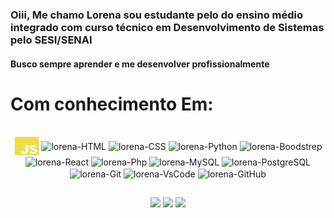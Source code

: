 ### Oiii, Me chamo Lorena sou estudante pelo  do ensino médio integrado com curso técnico em Desenvolvimento de Sistemas pelo SESI/SENAI
#### Busco sempre aprender e me desenvolver profissionalmente
# Com conhecimento Em: 
<div style="display: inline_block"><br>
<div align="center">
  <img align="center" alt="lorena-Js" height="30" width="40" src="https://raw.githubusercontent.com/devicons/devicon/master/icons/javascript/javascript-plain.svg">
  <img align="center" alt="lorena-HTML" height="30" width="40" src="https://cdn.worldvectorlogo.com/logos/html-1.svg">
  <img align="center" alt="lorena-CSS" height="30" width="40" src="https://cdn.worldvectorlogo.com/logos/css-3.svg">
  <img align="center" alt="lorena-Python" height="30" width="40" src="https://cdn.worldvectorlogo.com/logos/python-5.svg">
  <img align="center" alt="lorena-Boodstrep" height="30" width="40" src="https://cdn.worldvectorlogo.com/logos/bootstrap-5-1.svg">
 <img align="center" alt="lorena-React" height="30" width="40" src="https://cdn.worldvectorlogo.com/logos/react-2.svg">
  <img align="center" alt="lorena-Php" height="30" width="40" src="https://cdn.worldvectorlogo.com/logos/php-6.svg">
   <img align="center" alt="lorena-MySQL" height="30" width="40" src="https://cdn.worldvectorlogo.com/logos/mysql-2.svg">
      <img align="center" alt="lorena-PostgreSQL" height="30" width="40" src="https://cdn.worldvectorlogo.com/logos/postgresql.svg">
      <img align="center" alt="lorena-Git" height="30" width="40" src="https://cdn.worldvectorlogo.com/logos/git-icon.svg">
      <img align="center" alt="lorena-VsCode" height="30" width="40" src="https://cdn.worldvectorlogo.com/logos/visual-studio-code-1.svg">
      <img align="center" alt="lorena-GitHub" height="30" width="40" src="https://cdn.worldvectorlogo.com/logos/github-icon-2.svg">

</div>
</div>
  
  ##
 
 <div align="center">
  <a href="https://www.instagram.com/lores_c.s?igsh=MWF2aDBkaXJhMHNnMw==" target="_blank"><img src="https://img.shields.io/badge/-Instagram-%23E4405F?style=for-the-badge&logo=instagram&logoColor=white" target="_blank"></a>
  <a href = "lorenacarvalhodesouza93@gmail.com"><img src="https://img.shields.io/badge/-Gmail-%23333?style=for-the-badge&logo=gmail&logoColor=white" target="_blank"></a>
  <a href="https://www.linkedin.com/in/lorena-carvalho-de-souza-0b47ab377/" target="_blank"><img src="https://img.shields.io/badge/-LinkedIn-%230077B5?style=for-the-badge&logo=linkedin&logoColor=white" target="_blank"></a> 

</div>

